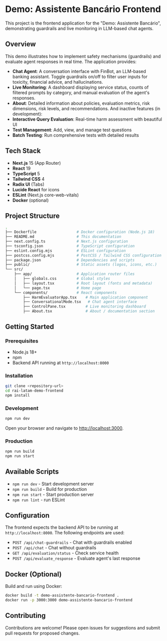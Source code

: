 # Demo: Assistente Bancário Frontend

This project is the frontend application for the "Demo: Assistente Bancário", demonstrating guardrails and live monitoring in LLM-based chat agents.

## Overview

This demo illustrates how to implement safety mechanisms (guardrails) and evaluate agent responses in real time. The application provides:
- **Chat Agent**: A conversation interface with FinBot, an LLM-based banking assistant. Toggle guardrails on/off to filter user inputs for toxicity, financial advice, and hallucinations.
- **Live Monitoring**: A dashboard displaying service status, counts of filtered prompts by category, and manual evaluation of the agent's responses.
- **About**: Detailed information about policies, evaluation metrics, risk dimensions, risk levels, and recommendations.
And inactive features (in development):
- **Interactive Query Evaluation**: Real-time harm assessment with beautiful UI
- **Test Management**: Add, view, and manage test questions
- **Batch Testing**: Run comprehensive tests with detailed results


## Tech Stack

- **Next.js** 15 (App Router)
- **React** 19
- **TypeScript** 5
- **Tailwind CSS** 4
- **Radix UI** (Tabs)
- **Lucide React** for icons
- **ESLint** (Next.js core-web-vitals)
- **Docker** (optional)

## Project Structure

```bash
.
├── Dockerfile                  # Docker configuration (Node.js 18)
├── README.md                   # This documentation
├── next.config.ts              # Next.js configuration
├── tsconfig.json               # TypeScript configuration
├── eslint.config.mjs           # ESLint configuration
├── postcss.config.mjs          # PostCSS / Tailwind CSS configuration
├── package.json                # Dependencies and scripts
├── public/                     # Static assets (logos, icons, etc.)
└── src/
    ├── app/                    # Application router files
    │   ├── globals.css         # Global styles
    │   ├── layout.tsx          # Root layout (fonts and metadata)
    │   └── page.tsx            # Home page
    └── components/             # React components
        ├── HarmEvaluatorApp.tsx    # Main application component
        ├── ConversationalMode.tsx   # Chat agent interface
        ├── ControlPane.tsx         # Live monitoring dashboard
        ├── About.tsx               # About / documentation section
```

## Getting Started

### Prerequisites

- Node.js 18+
- npm
- Backend API running at `http://localhost:8000`

### Installation

```bash
git clone <repository-url>
cd rai-latam-demo-frontend
npm install
```

### Development

```bash
npm run dev
```

Open your browser and navigate to [http://localhost:3000](http://localhost:3000).

### Production

```bash
npm run build
npm run start
```

## Available Scripts

- `npm run dev` - Start development server
- `npm run build` - Build for production
- `npm run start` - Start production server
- `npm run lint` - run ESLint

## Configuration

The frontend expects the backend API to be running at `http://localhost:8000`. The following endpoints are used:

- `POST /api/chat-guardrails` - Chat with guardrails enabled
- `POST /api/chat` - Chat without guardrails
- `GET /api/evaluation/status` - Check service health
- `POST /api/evaluate_response` - Evaluate agent's last response

## Docker (Optional)

Build and run using Docker:

```bash
docker build -t demo-assistente-bancario-frontend .
docker run -p 3000:3000 demo-assistente-bancario-frontend
```

## Contributing

Contributions are welcome! Please open issues for suggestions and submit pull requests for proposed changes.
